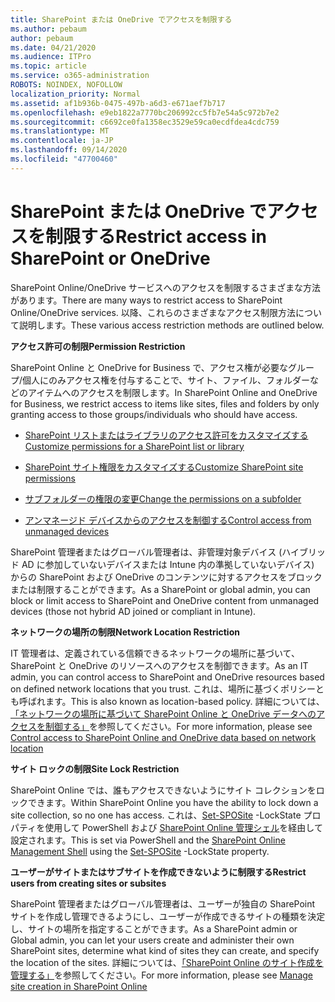 ```yaml
---
title: SharePoint または OneDrive でアクセスを制限する
ms.author: pebaum
author: pebaum
ms.date: 04/21/2020
ms.audience: ITPro
ms.topic: article
ms.service: o365-administration
ROBOTS: NOINDEX, NOFOLLOW
localization_priority: Normal
ms.assetid: af1b936b-0475-497b-a6d3-e671aef7b717
ms.openlocfilehash: e9eb1822a7770bc206992cc5fb7e54a5c972b7e2
ms.sourcegitcommit: c6692ce0fa1358ec3529e59ca0ecdfdea4cdc759
ms.translationtype: MT
ms.contentlocale: ja-JP
ms.lasthandoff: 09/14/2020
ms.locfileid: "47700460"
---
```

# <a name="restrict-access-in-sharepoint-or-onedrive"></a><span data-ttu-id="bf3a2-102">SharePoint または OneDrive でアクセスを制限する</span><span class="sxs-lookup"><span data-stu-id="bf3a2-102">Restrict access in SharePoint or OneDrive</span></span>

<span data-ttu-id="bf3a2-103">SharePoint Online/OneDrive サービスへのアクセスを制限するさまざまな方法があります。</span><span class="sxs-lookup"><span data-stu-id="bf3a2-103">There are many ways to restrict access to SharePoint Online/OneDrive services.</span></span> <span data-ttu-id="bf3a2-104">以降、これらのさまざまなアクセス制限方法について説明します。</span><span class="sxs-lookup"><span data-stu-id="bf3a2-104">These various access restriction methods are outlined below.</span></span> 

<span data-ttu-id="bf3a2-105">**アクセス許可の制限**</span><span class="sxs-lookup"><span data-stu-id="bf3a2-105">**Permission Restriction**</span></span>

<span data-ttu-id="bf3a2-106">SharePoint Online と OneDrive for Business で、アクセス権が必要なグループ/個人にのみアクセス権を付与することで、サイト、ファイル、フォルダーなどのアイテムへのアクセスを制限します。</span><span class="sxs-lookup"><span data-stu-id="bf3a2-106">In SharePoint Online and OneDrive for Business, we restrict access to items like sites, files and folders by only granting access to those groups/individuals who should have access.</span></span>

- [<span data-ttu-id="bf3a2-107">SharePoint リストまたはライブラリのアクセス許可をカスタマイズする</span><span class="sxs-lookup"><span data-stu-id="bf3a2-107">Customize permissions for a SharePoint list or library</span></span>](https://support.office.com/article/Customize-permissions-for-a-SharePoint-list-or-library-02d770f3-59eb-4910-a608-5f84cc297782)

- [<span data-ttu-id="bf3a2-108">SharePoint サイト権限をカスタマイズする</span><span class="sxs-lookup"><span data-stu-id="bf3a2-108">Customize SharePoint site permissions</span></span>](https://docs.microsoft.com/sharepoint/customize-sharepoint-site-permissions)

- [<span data-ttu-id="bf3a2-109">サブフォルダーの権限の変更</span><span class="sxs-lookup"><span data-stu-id="bf3a2-109">Change the permissions on a subfolder</span></span>](https://support.office.com/article/Change-the-permissions-on-a-subfolder-5427BD7C-F20A-4F75-8CF2-5359DD45A1A6)

- [<span data-ttu-id="bf3a2-110">アンマネージド デバイスからのアクセスを制御する</span><span class="sxs-lookup"><span data-stu-id="bf3a2-110">Control access from unmanaged devices</span></span>](https://docs.microsoft.com/sharepoint/control-access-from-unmanaged-devices)

<span data-ttu-id="bf3a2-111">SharePoint 管理者またはグローバル管理者は、非管理対象デバイス (ハイブリッド AD に参加していないデバイスまたは Intune 内の準拠していないデバイス) からの SharePoint および OneDrive のコンテンツに対するアクセスをブロックまたは制限することができます。</span><span class="sxs-lookup"><span data-stu-id="bf3a2-111">As a SharePoint or global admin, you can block or limit access to SharePoint and OneDrive content from unmanaged devices (those not hybrid AD joined or compliant in Intune).</span></span>

<span data-ttu-id="bf3a2-112">**ネットワークの場所の制限**</span><span class="sxs-lookup"><span data-stu-id="bf3a2-112">**Network Location Restriction**</span></span>

<span data-ttu-id="bf3a2-113">IT 管理者は、定義されている信頼できるネットワークの場所に基づいて、SharePoint と OneDrive のリソースへのアクセスを制御できます。</span><span class="sxs-lookup"><span data-stu-id="bf3a2-113">As an IT admin, you can control access to SharePoint and OneDrive resources based on defined network locations that you trust.</span></span> <span data-ttu-id="bf3a2-114">これは、場所に基づくポリシーとも呼ばれます。</span><span class="sxs-lookup"><span data-stu-id="bf3a2-114">This is also known as location-based policy.</span></span> <span data-ttu-id="bf3a2-115">詳細については、[「ネットワークの場所に基づいて SharePoint Online と OneDrive データへのアクセスを制御する」](https://docs.microsoft.com/sharepoint/control-access-based-on-network-location)を参照してください。</span><span class="sxs-lookup"><span data-stu-id="bf3a2-115">For more information, please see [Control access to SharePoint Online and OneDrive data based on network location](https://docs.microsoft.com/sharepoint/control-access-based-on-network-location)</span></span>

<span data-ttu-id="bf3a2-116">**サイト ロックの制限**</span><span class="sxs-lookup"><span data-stu-id="bf3a2-116">**Site Lock Restriction**</span></span> 

<span data-ttu-id="bf3a2-117">SharePoint Online では、誰もアクセスできないようにサイト コレクションをロックできます。</span><span class="sxs-lookup"><span data-stu-id="bf3a2-117">Within SharePoint Online you have the ability to lock down a site collection, so no one has access.</span></span> <span data-ttu-id="bf3a2-118">これは、[Set-SPOSite](https://docs.microsoft.com/powershell/module/sharepoint-online/set-sposite?view=sharepoint-ps) -LockState プロパティを使用して PowerShell および [SharePoint Online 管理シェル](https://docs.microsoft.com/powershell/sharepoint/sharepoint-online/connect-sharepoint-online?view=sharepoint-ps)を経由して設定されます。</span><span class="sxs-lookup"><span data-stu-id="bf3a2-118">This is set via PowerShell and the [SharePoint Online Management Shell](https://docs.microsoft.com/powershell/sharepoint/sharepoint-online/connect-sharepoint-online?view=sharepoint-ps) using the [Set-SPOSite](https://docs.microsoft.com/powershell/module/sharepoint-online/set-sposite?view=sharepoint-ps) -LockState property.</span></span>

<span data-ttu-id="bf3a2-119">**ユーザーがサイトまたはサブサイトを作成できないように制限する**</span><span class="sxs-lookup"><span data-stu-id="bf3a2-119">**Restrict users from creating sites or subsites**</span></span>

<span data-ttu-id="bf3a2-120">SharePoint 管理者またはグローバル管理者は、ユーザーが独自の SharePoint サイトを作成し管理できるようにし、ユーザーが作成できるサイトの種類を決定し、サイトの場所を指定することができます。</span><span class="sxs-lookup"><span data-stu-id="bf3a2-120">As a SharePoint admin or Global admin, you can let your users create and administer their own SharePoint sites, determine what kind of sites they can create, and specify the location of the sites.</span></span> <span data-ttu-id="bf3a2-121">詳細については、[「SharePoint Online のサイト作成を管理する」](https://docs.microsoft.com/sharepoint/manage-site-creation)を参照してください。</span><span class="sxs-lookup"><span data-stu-id="bf3a2-121">For more information, please see [Manage site creation in SharePoint Online](https://docs.microsoft.com/sharepoint/manage-site-creation)</span></span>

